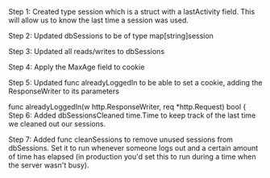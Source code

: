 Step 1:
Created type session which is a struct with a lastActivity field. This will allow us to know the last time a session was used.

Step 2:
Updated dbSessions to be of type map[string]session

Step 3:
Updated all reads/writes to dbSessions

Step 4:
Apply the MaxAge field to cookie

Step 5:
Updated func alreadyLoggedIn to be able to set a cookie, adding the ResponseWriter to its parameters

func alreadyLoggedIn(w http.ResponseWriter, req *http.Request) bool {
Step 6:
Added dbSessionsCleaned time.Time to keep track of the last time we cleaned out our sessions.

Step 7:
Added func cleanSessions to remove unused sessions from dbSessions. Set it to run whenever someone logs out and a certain amount of time has elapsed (in production you'd set this to run during a time when the server wasn't busy).
